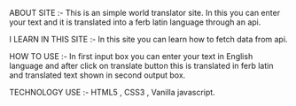 
ABOUT SITE :- This is an simple world translator site. In this you can enter your text and it is translated into a ferb latin language through an api.

I LEARN IN THIS SITE :- In this site you can learn how to fetch data from api.

HOW TO USE :- In first input box you can enter your text in English language and after click on translate button this is translated in ferb latin and translated text shown in second output box.

TECHNOLOGY USE :- HTML5 , CSS3 , Vanilla javascript.

